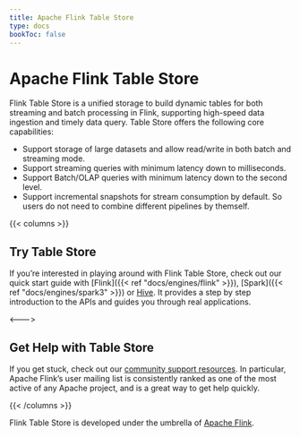 ```yaml
---
title: Apache Flink Table Store
type: docs
bookToc: false
---
```

<!--
Licensed to the Apache Software Foundation (ASF) under one
or more contributor license agreements.  See the NOTICE file
distributed with this work for additional information
regarding copyright ownership.  The ASF licenses this file
to you under the Apache License, Version 2.0 (the
"License"); you may not use this file except in compliance
with the License.  You may obtain a copy of the License at

  http://www.apache.org/licenses/LICENSE-2.0

Unless required by applicable law or agreed to in writing,
software distributed under the License is distributed on an
"AS IS" BASIS, WITHOUT WARRANTIES OR CONDITIONS OF ANY
KIND, either express or implied.  See the License for the
specific language governing permissions and limitations
under the License.
-->

# Apache Flink Table Store

Flink Table Store is a unified storage to build dynamic tables for both streaming and
batch processing in Flink, supporting high-speed data ingestion and timely data query.
Table Store offers the following core capabilities:
- Support storage of large datasets and allow read/write in both batch and streaming mode.
- Support streaming queries with minimum latency down to milliseconds.
- Support Batch/OLAP queries with minimum latency down to the second level.
- Support incremental snapshots for stream consumption by default. So users do not need to combine different pipelines by themself.

{{< columns >}}
## Try Table Store

If you’re interested in playing around with Flink Table Store, check out our
quick start guide with [Flink]({{< ref "docs/engines/flink" >}}), [Spark]({{< ref "docs/engines/spark3" >}}) or [Hive](). It provides a step by
step introduction to the APIs and guides you through real applications.

<--->

## Get Help with Table Store

If you get stuck, check out our [community support
resources](https://flink.apache.org/community.html). In particular, Apache
Flink’s user mailing list is consistently ranked as one of the most active of
any Apache project, and is a great way to get help quickly.

{{< /columns >}}

Flink Table Store is developed under the umbrella of
[Apache Flink](https://flink.apache.org/).
